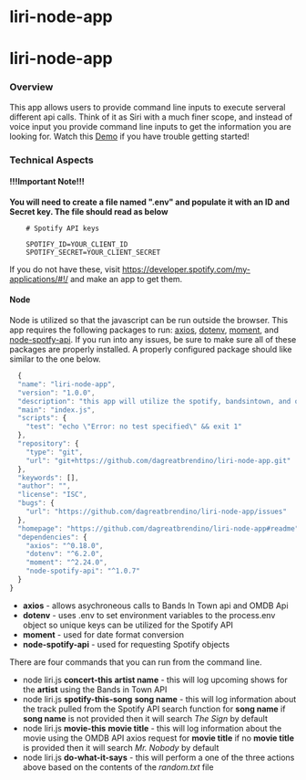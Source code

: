 # liri-node-app
# liri-node-app
### Overview
This app allows users to provide command line inputs to execute serveral different api calls. Think of it as Siri with a much finer scope, and instead of voice input you provide command line inputs to get the information you are looking for. Watch this [Demo](https://www.youtube.com/watch?v=lXW1te_tjRg&feature=youtu.be) if you have trouble getting started!

### Technical Aspects
#### !!!Important Note!!!
**You will need to create a file named ".env" and populate it with an ID and Secret key. The file should read as below**
        
        # Spotify API keys

        SPOTIFY_ID=YOUR_CLIENT_ID
        SPOTIFY_SECRET=YOUR_CLIENT_SECRET

If you do not have these, visit https://developer.spotify.com/my-applications/#!/ and make an app to get them.
#### Node
Node is utilized so that the javascript can be run outside the browser. This app requires the following packages to run: [axios](https://www.npmjs.com/package/axios), [dotenv](https://www.npmjs.com/package/dotenv), [moment](https://www.npmjs.com/package/moment), and [node-spotfy-api](https://www.npmjs.com/package/node-spotify-api). If you run into any issues, be sure to make sure all of these packages are properly installed. A properly configured package should like similar to the one below.

``` javascript
  {
  "name": "liri-node-app",
  "version": "1.0.0",
  "description": "this app will utilize the spotify, bandsintown, and omdb apis",
  "main": "index.js",
  "scripts": {
    "test": "echo \"Error: no test specified\" && exit 1"
  },
  "repository": {
    "type": "git",
    "url": "git+https://github.com/dagreatbrendino/liri-node-app.git"
  },
  "keywords": [],
  "author": "",
  "license": "ISC",
  "bugs": {
    "url": "https://github.com/dagreatbrendino/liri-node-app/issues"
  },
  "homepage": "https://github.com/dagreatbrendino/liri-node-app#readme",
  "dependencies": {
    "axios": "^0.18.0",
    "dotenv": "^6.2.0",
    "moment": "^2.24.0",
    "node-spotify-api": "^1.0.7"
  }
}
```
* __axios__ - allows asychroneous calls to Bands In Town api and OMDB Api    
* __dotenv__ - uses .env to set environment variables to the process.env object so unique keys can be utilized for the Spotify API
* __moment__ - used for date format conversion
* __node-spotify-api__ - used for requesting Spotify objects

There are four commands that you can run from the command line.

  * node liri.js __concert-this__ __artist name__ - this will log upcoming shows for the **artist** using the Bands in Town API
  * node liri.js __spotify-this-song__ __song name__ - this will log information about the track pulled from the Spotify API search function for __song name__ if __song name__ is not provided then it will search _The Sign_ by default
  * node liri.js __movie-this__ __movie title__ - this will log information about the movie using the OMDB API axios request for __movie title__ if no __movie title__ is provided then it will search _Mr. Nobody_ by default
  * node liri.js __do-what-it-says__ - this will perform a one of the three actions above based on the contents of the *random.txt* file
  

